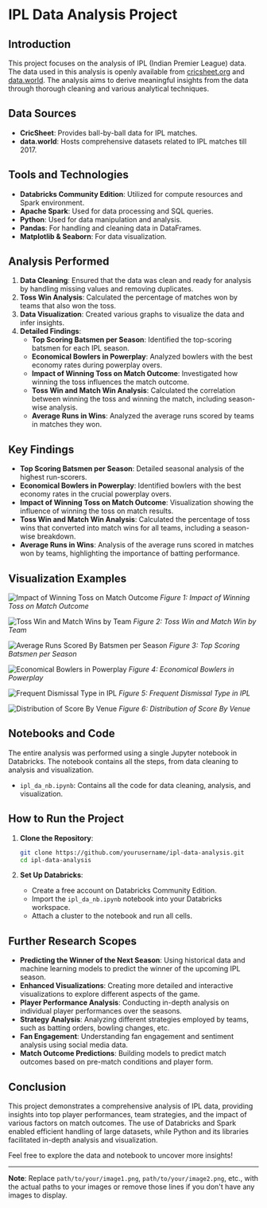 # IPL Data Analysis Project

## Introduction

This project focuses on the analysis of IPL (Indian Premier League) data. The data used in this analysis is openly available from [cricsheet.org](http://cricsheet.org/) and [data.world](https://data.world/raghu543/ipl-data-till-2017). The analysis aims to derive meaningful insights from the data through thorough cleaning and various analytical techniques.

## Data Sources

- **CricSheet**: Provides ball-by-ball data for IPL matches.
- **data.world**: Hosts comprehensive datasets related to IPL matches till 2017.

## Tools and Technologies

- **Databricks Community Edition**: Utilized for compute resources and Spark environment.
- **Apache Spark**: Used for data processing and SQL queries.
- **Python**: Used for data manipulation and analysis.
- **Pandas**: For handling and cleaning data in DataFrames.
- **Matplotlib & Seaborn**: For data visualization.

## Analysis Performed

1. **Data Cleaning**: Ensured that the data was clean and ready for analysis by handling missing values and removing duplicates.
2. **Toss Win Analysis**: Calculated the percentage of matches won by teams that also won the toss.
3. **Data Visualization**: Created various graphs to visualize the data and infer insights.
4. **Detailed Findings**:
   - **Top Scoring Batsmen per Season**: Identified the top-scoring batsmen for each IPL season.
   - **Economical Bowlers in Powerplay**: Analyzed bowlers with the best economy rates during powerplay overs.
   - **Impact of Winning Toss on Match Outcome**: Investigated how winning the toss influences the match outcome.
   - **Toss Win and Match Win Analysis**: Calculated the correlation between winning the toss and winning the match, including season-wise analysis.
   - **Average Runs in Wins**: Analyzed the average runs scored by teams in matches they won.

## Key Findings

- **Top Scoring Batsmen per Season**: Detailed seasonal analysis of the highest run-scorers.
- **Economical Bowlers in Powerplay**: Identified bowlers with the best economy rates in the crucial powerplay overs.
- **Impact of Winning Toss on Match Outcome**: Visualization showing the influence of winning the toss on match results.
- **Toss Win and Match Win Analysis**: Calculated the percentage of toss wins that converted into match wins for all teams, including a season-wise breakdown.
- **Average Runs in Wins**: Analysis of the average runs scored in matches won by teams, highlighting the importance of batting performance.

## Visualization Examples

![Impact of Winning Toss on Match Outcome](./impact_of_winning_toss_on_match.png)
_Figure 1: Impact of Winning Toss on Match Outcome_

![Toss Win and Match Wins by Team](./wins_after_winning_toss.png)
_Figure 2: Toss Win and Match Win by Team_

![Average Runs Scored By Batsmen per Season](./average_runs_scored_by_batsmen.png)
_Figure 3: Top Scoring Batsmen per Season_

![Economical Bowlers in Powerplay](./most_economical_bowlers.png)
_Figure 4: Economical Bowlers in Powerplay_

![Frequent Dismissal Type in IPL](./frequent_dismissal_type.png)
_Figure 5: Frequent Dismissal Type in IPL_

![Distribution of Score By Venue](./distribution_of_score_by_venue.png)
_Figure 6: Distribution of Score By Venue_

## Notebooks and Code

The entire analysis was performed using a single Jupyter notebook in Databricks. The notebook contains all the steps, from data cleaning to analysis and visualization.

- `ipl_da_nb.ipynb`: Contains all the code for data cleaning, analysis, and visualization.

## How to Run the Project

1. **Clone the Repository**:

   ```sh
   git clone https://github.com/yourusername/ipl-data-analysis.git
   cd ipl-data-analysis
   ```

2. **Set Up Databricks**:
   - Create a free account on Databricks Community Edition.
   - Import the `ipl_da_nb.ipynb` notebook into your Databricks workspace.
   - Attach a cluster to the notebook and run all cells.

## Further Research Scopes

- **Predicting the Winner of the Next Season**: Using historical data and machine learning models to predict the winner of the upcoming IPL season.
- **Enhanced Visualizations**: Creating more detailed and interactive visualizations to explore different aspects of the game.
- **Player Performance Analysis**: Conducting in-depth analysis on individual player performances over the seasons.
- **Strategy Analysis**: Analyzing different strategies employed by teams, such as batting orders, bowling changes, etc.
- **Fan Engagement**: Understanding fan engagement and sentiment analysis using social media data.
- **Match Outcome Predictions**: Building models to predict match outcomes based on pre-match conditions and player form.

## Conclusion

This project demonstrates a comprehensive analysis of IPL data, providing insights into top player performances, team strategies, and the impact of various factors on match outcomes. The use of Databricks and Spark enabled efficient handling of large datasets, while Python and its libraries facilitated in-depth analysis and visualization.

Feel free to explore the data and notebook to uncover more insights!

---

**Note**: Replace `path/to/your/image1.png`, `path/to/your/image2.png`, etc., with the actual paths to your images or remove those lines if you don't have any images to display.
